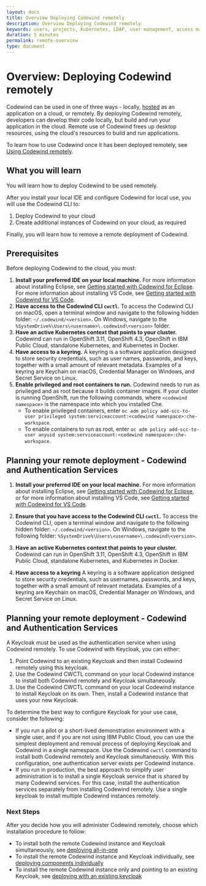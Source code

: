 ```yaml
---
layout: docs
title: Overview Deploying Codewind remotely
description: Overview Deploying Codewind remotely
keywords: users, projects, Kubernetes, LDAP, user management, access management, login, deployment, pod, security, securing cloud connection, remote deployment of Codewind
duration: 5 minutes
permalink: remote-overview
type: document
---
```


# Overview: Deploying Codewind remotely

Codewind can be used in one of three ways - locally, [hosted](./che-installinfo.html) as an application on a cloud, or remotely. By deploying Codewind remotely, developers can develop their code locally, but build and run your application in the cloud. Remote use of Codewind frees up desktop resources, using the cloud's resources to build and run applications. 

To learn how to use Codewind once it has been deployed remotely, see [Using Codewind remotely](remote-codewind-overview.html).

## What you will learn

You will learn how to deploy Codewind to be used remotely. 

After you install your local IDE and configure Codewind for local use, you will use the Codewind CLI to:

1. Deploy Codewind to your cloud
2. Create additional instances of Codewind on your cloud, as required

Finally, you will learn how to remove a remote deployment of Codewind.

## Prerequisites

Before deploying Codewind to the cloud, you must:

1. **Install your preferred IDE on your local machine.** For more information about installing Eclipse, see [Getting started with Codewind for Eclipse](mdt-eclipse-getting-started.html). For more information about installing VS Code, see [Getting started with Codewind for VS Code](mdt-vsc-getting-started.html).
2. **Have access to the Codewind CLI `cwctl`.** To access the Codewind CLI on macOS, open a terminal window and navigate to the following hidden folder: `~/.codewind/<version>`. On Windows, navigate to the `%SystemDrive%\Users\<username>\.codewind\<version>` folder.
3. **Have an active Kubernetes context that points to your cluster.** Codewind can run in OpenShift 3.11, OpenShift 4.3, OpenShift in IBM Public Cloud, standalone Kubernetes, and Kubernetes in Docker.
4. **Have access to a keyring.** A keyring is a software application designed to store security credentials, such as user names, passwords, and keys, together with a small amount of relevant metadata. Examples of a keyring are Keychain on macOS, Credential Manager on Windows, and Secret Service on Linux.
5. **Enable privileged and root containers to run.** Codewind needs to run as privileged and as root because it builds container images. If your cluster is running OpenShift, run the following commands, where `<codewind namespace>` is the namespace into which you installed Che.
   - To enable privileged containers, enter `oc adm policy add-scc-to-user privileged system:serviceaccount:<codewind namespace>:che-workspace`.
   - To enable containers to run as root, enter `oc adm policy add-scc-to-user anyuid system:serviceaccount:<codewind namespace>:che-workspace`.

## Planning your remote deployment - Codewind and Authentication Services

1. **Install your preferred IDE on your local machine.** For more information about installing Eclipse, see [Getting started with Codewind for Eclipse](eclipse-getting-started.html), or for more information about installing VS Code, see [Getting started with Codewind for VS Code](vsc-getting-started.html).

2. **Ensure that you have access to the Codewind CLI `cwctl`.** To access the Codewind CLI, open a terminal window and navigate to the following hidden folder: `~/.codewind/<version>`. On Windows, navigate to the following folder: `%SystemDrive%\Users\<username>\.codewind\<version>`.

3. **Have an active Kubernetes context that points to your cluster.** Codewind can run in OpenShift 3.11, OpenShift 4.3, OpenShift in IBM Public Cloud, standalone Kubernetes, and Kubernetes in Docker.

4. **Have access to a keyring** A keyring is a software application designed to store security credentials, such as usernames, passwords, and keys, together with a small amount of relevant metadata. Examples of a keyring are Keychain on macOS, Credential Manager on Windows, and Secret Service on Linux.

## Planning your remote deployment - Codewind and Authentication Services

A Keycloak must be used as the authentication service when using Codewind remotely. To use Codewind with Keycloak, you can either:
1. Point Codewind to an existing Keycloak and then install Codewind remotely using this keycloak.
2. Use the Codewind CWCTL command on your local Codewind instance to install both Codewind remotely and Keycloak simultaneously.
3. Use the Codewind CWCTL command on your local Codewind instance to install Keycloak on its own. Then, install a Codewind instance that uses your new Keycloak.

To determine the best way to configure Keycloak for your use case, consider the following:
- If you run a pilot or a short-lived demonstration environment with a single user, and if you are not using IBM Public Cloud, you can use the simplest deployment and removal process of deploying Keycloak and Codewind in a single namespace. Use the Codewind `cwctl` command to install both Codewind remotely and Keycloak simultaneously. With this configuration, one authentication server exists per Codewind instance. 
- If you run in production, the best approach to simplify user administration is to install a single Keycloak service that is shared by many Codewind services. For this case, install the authentication services separately from installing Codewind remotely. Use a single keycloak to install multiple Codewind instances remotely.

### Next Steps

After you decide how you will administer Codewind remotely, choose which installation procedure to follow:
- To install both the remote Codewind instance and Keycloak simultaneously, see [deploying all-in-one](./remotedeploy-combo.html)
- To install the remote Codewind instance and Keycloak individually, see [deploying components individually](./remotedeploy-single.html)
- To install the remote Codewind instance only and pointing to an existing Keycloak, see [deploying with an existing keycloak](./remotedeploy-existingkeycloak.html)
